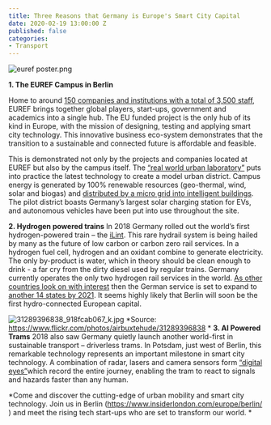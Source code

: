 ```yaml
---
title: Three Reasons that Germany is Europe's Smart City Capital
date: 2020-02-19 13:00:00 Z
published: false
categories:
- Transport
---
```


![euref poster.png](/uploads/euref%20poster.png)

**1. The EUREF Campus in Berlin**

Home to around [150 companies and institutions with a total of 3,500 staff](https://www.businesslocationcenter.de/en/zukunftsorte-en/euref-campus-berlin/), EUREF brings together global players, start-ups, government and academics into a single hub. The EU funded project is the only hub of its kind in Europe, with the mission of designing, testing and applying smart city technology. This innovative business eco-system demonstrates that the transition to a sustainable and connected future is affordable and feasible.

This is demonstrated not only by the projects and companies located at EUREF but also by the campus itself. The [“real world urban laboratory”](https://www.youtube.com/watch?v=iRv6ISwHNJU) puts into practice the latest technology to create a model urban district. Campus energy is generated by 100% renewable resources (geo-thermal, wind, solar and biogas) and [distributed by a micro grid into intelligent buildings](https://www.se.com/ww/en/work/campaign/life-is-on/case-study/euref.jsp ). The pilot district boasts Germany’s largest solar charging station for EVs, and autonomous vehicles have been put into use throughout the site.

**2.	Hydrogen powered trains**
In 2018 Germany rolled out the world’s first hydrogen-powered train – the [iLint](https://www.alstom.com/our-solutions/rolling-stock/coradia-ilint-worlds-1st-hydrogen-powered-train). This rare hydrail system is being hailed by many as the future of low carbon or carbon zero rail services. In a hydrogen fuel cell, hydrogen and an oxidant combine to generate electricity. The only by-product is water, which in theory should be clean enough to drink - a far cry from the dirty diesel used by regular trains. 
Germany currently operates the only two hydrogen rail services in the world. [As other countries look on with interest](https://www.bbc.co.uk/news/business-48698532) then the German service is set to expand to [another 14 states by 2021](https://www.theguardian.com/environment/2018/sep/17/germany-launches-worlds-first-hydrogen-powered-train). It seems highly likely that Berlin will soon be the first hydro-connected European capital. 

![31289396838_918fcab067_k.jpg](/uploads/31289396838_918fcab067_k.jpg)
*Source: https://www.flickr.com/photos/airbuxtehude/31289396838
*
**3.	AI Powered Trams**
2018 also saw Germany quietly launch another world-first in sustainable transport – driverless trams. In Potsdam, just west of Berlin, this remarkable technology represents an important milestone in smart city technology. A combination of radar, lasers and camera sensors form [“digital eyes”](https://www.theguardian.com/world/2018/sep/23/potsdam-inside-the-worlds-first-autonomous-tram)which record the entire journey, enabling the tram to react to signals and hazards faster than any human.  

*Come and discover the cutting-edge of urban mobility and smart city technology. Join us in Berlin (https://www.insiderlondon.com/europe/berlin/ ) and meet the rising tech start-ups who are set to transform our world. *

